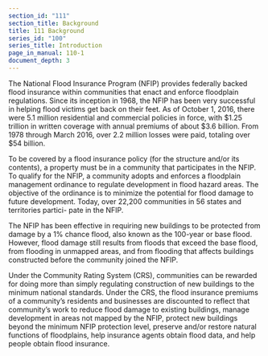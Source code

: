 ```yaml
---
section_id: "111"
section_title: Background
title: 111 Background
series_id: "100"
series_title: Introduction
page_in_manual: 110-1
document_depth: 3
---
```


The National Flood Insurance Program (NFIP) provides federally backed flood insurance within communities that enact and enforce floodplain regulations. Since its inception in 1968, the NFIP has been very successful in helping flood victims get back on their feet. As of October 1, 2016, there were 5.1 million residential and commercial policies in force, with $1.25 trillion in written coverage with annual premiums of about $3.6 billion. From 1978 through March 2016, over 2.2 million losses were paid, totaling over $54 billion.

To be covered by a flood insurance policy (for the structure and/or its contents), a property must be in a community that participates in the NFIP. To qualify for the NFIP, a community adopts and enforces a floodplain management ordinance to regulate development in flood hazard areas. The objective of the ordinance is to minimize the potential for flood damage to future development. Today, over 22,200 communities in 56 states and territories partici- pate in the NFIP.

The NFIP has been effective in requiring new buildings to be protected from damage by a 1% chance flood, also known as the 100-year or base flood. However, flood damage still results from floods that exceed the base flood, from flooding in unmapped areas, and from flooding that affects buildings constructed before the community joined the NFIP.

Under the Community Rating System (CRS), communities can be rewarded for doing more than simply regulating construction of new buildings to the minimum national standards. Under the CRS, the flood insurance premiums of a community’s residents and businesses are discounted to reflect that community’s work to reduce flood damage to existing buildings, manage development in areas not mapped by the NFIP, protect new buildings beyond the minimum NFIP protection level, preserve and/or restore natural functions of floodplains, help insurance agents obtain flood data, and help people obtain flood insurance.
